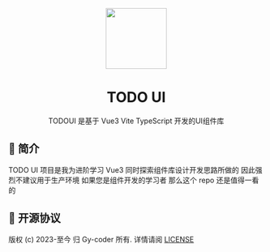 <p align="center">
  <a href="https://king-open.github.io/TODOUI/#/">
    <img width="120" src="https://p6-juejin.byteimg.com/tos-cn-i-k3u1fbpfcp/52b0e520b6b34bd48ad4182de6e7af4c~tplv-k3u1fbpfcp-watermark.image?"/>
  </a>
</p>

<h1 align="center"><strong>TODO UI</strong></h1>

<div align="center">
  <p >TODOUI 是基于 Vue3 Vite TypeScript 开发的UI组件库</p>
</div>

## 📖 简介

TODO UI 项目是我为进阶学习 Vue3 同时探索组件库设计开发思路所做的 因此强烈不建议用于生产环境 如果您是组件开发的学习者 那么这个 repo 还是值得一看的



## 📖 开源协议

版权 (c) 2023-至今 归 Gy-coder 所有. 详情请阅 [LICENSE](https://github.com/king-open/TODO-UI/blob/main/LICENSE)
